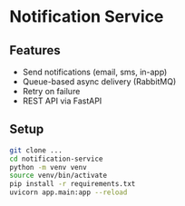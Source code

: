 # Notification Service

## Features
- Send notifications (email, sms, in-app)
- Queue-based async delivery (RabbitMQ)
- Retry on failure
- REST API via FastAPI

## Setup

```bash
git clone ...
cd notification-service
python -m venv venv
source venv/bin/activate
pip install -r requirements.txt
uvicorn app.main:app --reload
